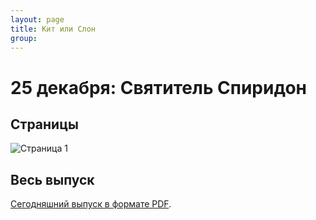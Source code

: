 ```yaml
---
layout: page
title: Кит или Слон
group: 
---
```


# 25 декабря: Святитель Спиридон

## Страницы

![Страница 1](https://www.dropbox.com/scl/fi/5htsl878juwttveeyo2jf/2024-12-25-page001.jpg?rlkey=kh9asqdfttuv9yd5oqo1wcfh5&raw=1)

## Весь выпуск

[Сегодняшний выпуск в формате PDF](https://www.dropbox.com/scl/fi/q6h5osvtixcdxqw0xmgv4/2024-12-25.pdf?rlkey=kf8y6uwq5qilxdr0f9gi7iwib&raw=1). 


